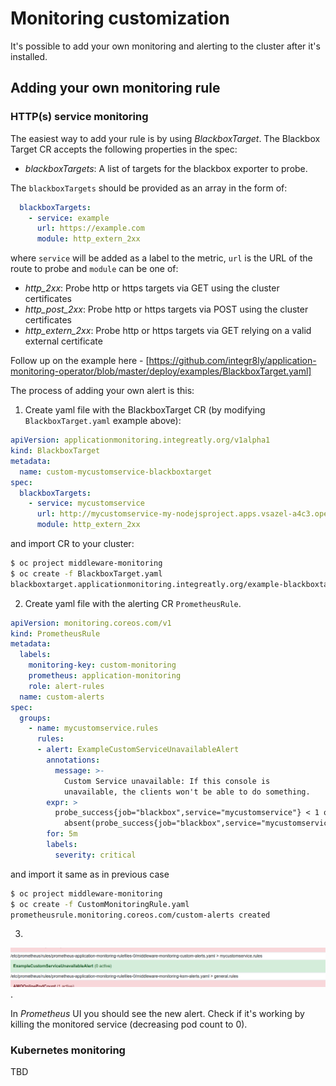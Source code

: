 # Monitoring customization

It's possible to add your own monitoring and alerting to the cluster after it's installed.

## Adding your own monitoring rule

### HTTP(s) service monitoring

The easiest way to add your rule is by using *BlackboxTarget*. The Blackbox Target CR accepts the following properties in the spec:

* *blackboxTargets*: A list of targets for the blackbox exporter to probe.

The `blackboxTargets` should be provided as an array in the form of:

```yaml
  blackboxTargets:
    - service: example
      url: https://example.com
      module: http_extern_2xx
```

where `service` will be added as a label to the metric, `url` is the URL of the route to probe and `module` can be one of:

* *http_2xx*: Probe http or https targets via GET using the cluster certificates
* *http_post_2xx*: Probe http or https targets via POST using the cluster certificates
* *http_extern_2xx*: Probe http or https targets via GET relying on a valid external certificate

Follow up on the example here - [https://github.com/integr8ly/application-monitoring-operator/blob/master/deploy/examples/BlackboxTarget.yaml]

The process of adding your own alert is this:

1) Create yaml file with the BlackboxTarget CR (by modifying `BlackboxTarget.yaml` example above):

```yaml
apiVersion: applicationmonitoring.integreatly.org/v1alpha1
kind: BlackboxTarget
metadata:
  name: custom-mycustomservice-blackboxtarget
spec:
  blackboxTargets:
    - service: mycustomservice
      url: http://mycustomservice-my-nodejsproject.apps.vsazel-a4c3.open.redhat.com/  #replace with your service
      module: http_extern_2xx
```

and import CR to your cluster:

```bash
$ oc project middleware-monitoring
$ oc create -f BlackboxTarget.yaml 
blackboxtarget.applicationmonitoring.integreatly.org/example-blackboxtarget created
```

2) Create yaml file with the alerting CR `PrometheusRule`. 

```yaml
apiVersion: monitoring.coreos.com/v1
kind: PrometheusRule
metadata: 
  labels:
    monitoring-key: custom-monitoring
    prometheus: application-monitoring
    role: alert-rules
  name: custom-alerts
spec:   
  groups: 
    - name: mycustomservice.rules
      rules: 
      - alert: ExampleCustomServiceUnavailableAlert
        annotations:
          message: >-
            Custom Service unavailable: If this console is
            unavailable, the clients won't be able to do something.
        expr: >
          probe_success{job="blackbox",service="mycustomservice"} < 1 or
            absent(probe_success{job="blackbox",service="mycustomservice"})
        for: 5m
        labels:
          severity: critical
```
and import it same as in previous case

```bash
$ oc project middleware-monitoring
$ oc create -f CustomMonitoringRule.yaml 
prometheusrule.monitoring.coreos.com/custom-alerts created
```
3) 

![Prometheus alert](prometheus-alert-working.png).

In *Prometheus* UI you should see the new alert. Check if it's working by killing the monitored service (decreasing pod count to 0).

### Kubernetes monitoring

TBD